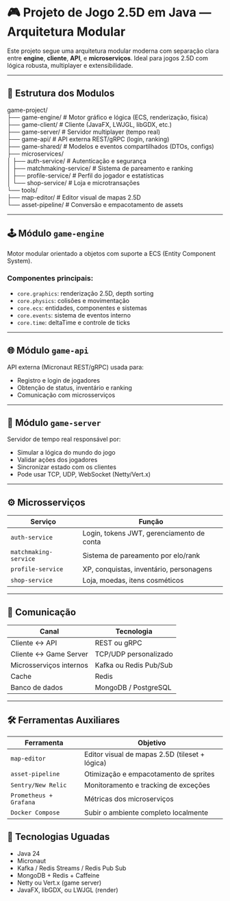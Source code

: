 # 🎮 Projeto de Jogo 2.5D em Java — Arquitetura Modular

Este projeto segue uma arquitetura modular moderna com separação clara entre **engine**, **cliente**, **API**, e **microserviços**. Ideal para jogos 2.5D com lógica robusta, multiplayer e extensibilidade.

---

## 🧱 Estrutura dos Modulos
game-project/ <br>
├── game-engine/ # Motor gráfico e lógica (ECS, renderização, física) <br>
├── game-client/ # Cliente (JavaFX, LWJGL, libGDX, etc.) <br>
├── game-server/ # Servidor multiplayer (tempo real) <br>
├── game-api/ # API externa REST/gRPC (login, ranking) <br>
├── game-shared/ # Modelos e eventos compartilhados (DTOs, configs) <br>
├── microservices/ <br>
│ ├── auth-service/ # Autenticação e segurança <br>
│ ├── matchmaking-service/ # Sistema de pareamento e ranking <br>
│ ├── profile-service/ # Perfil do jogador e estatísticas <br>
│ └── shop-service/ # Loja e microtransações <br> 
└── tools/ <br>
├── map-editor/ # Editor visual de mapas 2.5D <br> 
└── asset-pipeline/ # Conversão e empacotamento de assets <br> 


---

## 🕹️ Módulo `game-engine`

Motor modular orientado a objetos com suporte a ECS (Entity Component System).

### Componentes principais:
- `core.graphics`: renderização 2.5D, depth sorting
- `core.physics`: colisões e movimentação
- `core.ecs`: entidades, componentes e sistemas
- `core.events`: sistema de eventos interno
- `core.time`: deltaTime e controle de ticks

---

## 🌐 Módulo `game-api`

API externa (Micronaut REST/gRPC) usada para:

- Registro e login de jogadores
- Obtenção de status, inventário e ranking
- Comunicação com microsserviços

---

## 🧠 Módulo `game-server`

Servidor de tempo real responsável por:

- Simular a lógica do mundo do jogo
- Validar ações dos jogadores
- Sincronizar estado com os clientes
- Pode usar TCP, UDP, WebSocket (Netty/Vert.x)

---

## ⚙️ Microsserviços

| Serviço                | Função                                               |
|------------------------|------------------------------------------------------|
| `auth-service`         | Login, tokens JWT, gerenciamento de conta           |
| `matchmaking-service`  | Sistema de pareamento por elo/rank                  |
| `profile-service`      | XP, conquistas, inventário, personagens              |
| `shop-service`         | Loja, moedas, itens cosméticos                       |

---

## 🔄 Comunicação

| Canal                   | Tecnologia          |
|-------------------------|---------------------|
| Cliente ↔ API           | REST ou gRPC        |
| Cliente ↔ Game Server   | TCP/UDP personalizado |
| Microsserviços internos | Kafka ou Redis Pub/Sub |
| Cache                   | Redis               |
| Banco de dados          | MongoDB / PostgreSQL |

---

## 🛠️ Ferramentas Auxiliares

| Ferramenta          | Objetivo                                       |
|---------------------|------------------------------------------------|
| `map-editor`        | Editor visual de mapas 2.5D (tileset + lógica) |
| `asset-pipeline`    | Otimização e empacotamento de sprites          |
| `Sentry/New Relic`  | Monitoramento e tracking de exceções           |
| `Prometheus + Grafana` | Métricas dos microserviços                  |
| `Docker Compose`    | Subir o ambiente completo localmente           |

## 🔗 Tecnologias Uguadas

- Java 24
- Micronaut
- Kafka / Redis Streams / Redis Pub Sub
- MongoDB + Redis + Caffeine
- Netty ou Vert.x (game server)
- JavaFX, libGDX, ou LWJGL (render)
